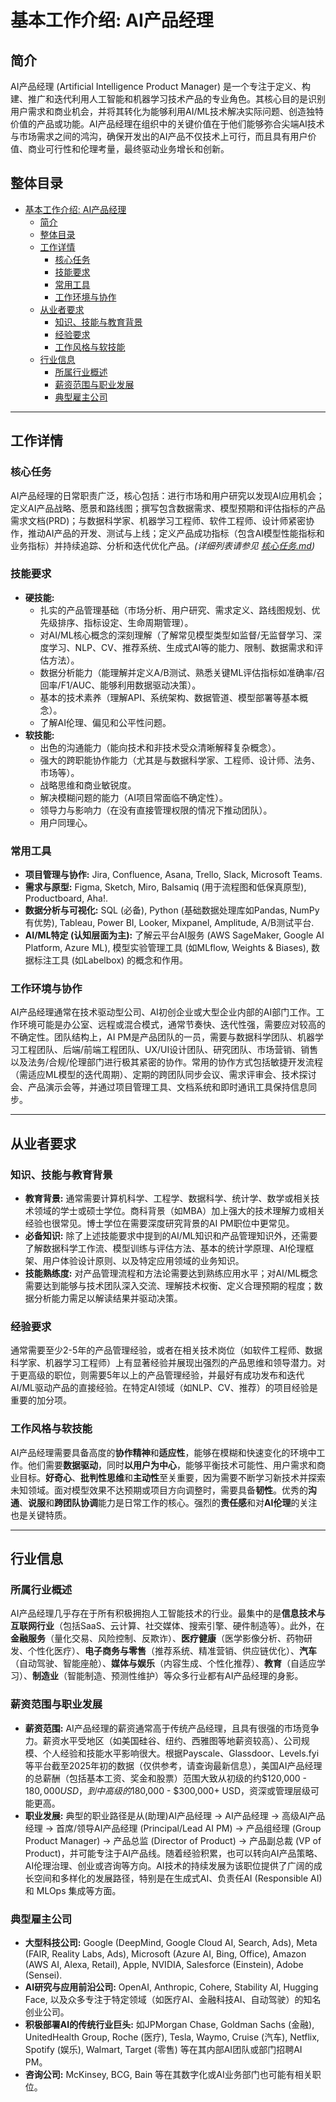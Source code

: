 # 基本工作介绍: AI产品经理

## 简介
AI产品经理 (Artificial Intelligence Product Manager) 是一个专注于定义、构建、推广和迭代利用人工智能和机器学习技术产品的专业角色。其核心目的是识别用户需求和商业机会，并将其转化为能够利用AI/ML技术解决实际问题、创造独特价值的产品或功能。AI产品经理在组织中的关键价值在于他们能够弥合尖端AI技术与市场需求之间的鸿沟，确保开发出的AI产品不仅技术上可行，而且具有用户价值、商业可行性和伦理考量，最终驱动业务增长和创新。

## 整体目录
- [基本工作介绍: AI产品经理](#基本工作介绍-ai产品经理)
  - [简介](#简介)
  - [整体目录](#整体目录)
  - [工作详情](#工作详情)
    - [核心任务](#核心任务)
    - [技能要求](#技能要求)
    - [常用工具](#常用工具)
    - [工作环境与协作](#工作环境与协作)
  - [从业者要求](#从业者要求)
    - [知识、技能与教育背景](#知识技能与教育背景)
    - [经验要求](#经验要求)
    - [工作风格与软技能](#工作风格与软技能)
  - [行业信息](#行业信息)
    - [所属行业概述](#所属行业概述)
    - [薪资范围与职业发展](#薪资范围与职业发展)
    - [典型雇主公司](#典型雇主公司)

---

## 工作详情

### 核心任务
AI产品经理的日常职责广泛，核心包括：进行市场和用户研究以发现AI应用机会；定义AI产品战略、愿景和路线图；撰写包含数据需求、模型预期和评估指标的产品需求文档(PRD)；与数据科学家、机器学习工程师、软件工程师、设计师紧密协作，推动AI产品的开发、测试与上线；定义产品成功指标（包含AI模型性能指标和业务指标）并持续追踪、分析和迭代优化产品。*(详细列表请参见 [核心任务.md](核心任务.md))*

### 技能要求
* **硬技能:**
    * 扎实的产品管理基础（市场分析、用户研究、需求定义、路线图规划、优先级排序、指标设定、生命周期管理）。
    * 对AI/ML核心概念的深刻理解（了解常见模型类型如监督/无监督学习、深度学习、NLP、CV、推荐系统、生成式AI等的能力、限制、数据需求和评估方法）。
    * 数据分析能力（能理解并定义A/B测试、熟悉关键ML评估指标如准确率/召回率/F1/AUC、能够利用数据驱动决策）。
    * 基本的技术素养（理解API、系统架构、数据管道、模型部署等基本概念）。
    * 了解AI伦理、偏见和公平性问题。
* **软技能:**
    * 出色的沟通能力（能向技术和非技术受众清晰解释复杂概念）。
    * 强大的跨职能协作能力（尤其是与数据科学家、工程师、设计师、法务、市场等）。
    * 战略思维和商业敏锐度。
    * 解决模糊问题的能力（AI项目常面临不确定性）。
    * 领导力与影响力（在没有直接管理权限的情况下推动团队）。
    * 用户同理心。

### 常用工具
* **项目管理与协作:** Jira, Confluence, Asana, Trello, Slack, Microsoft Teams.
* **需求与原型:** Figma, Sketch, Miro, Balsamiq (用于流程图和低保真原型), Productboard, Aha!.
* **数据分析与可视化:** SQL (必备), Python (基础数据处理库如Pandas, NumPy有优势), Tableau, Power BI, Looker, Mixpanel, Amplitude, A/B测试平台.
* **AI/ML特定 (认知层面为主):** 了解云平台AI服务 (AWS SageMaker, Google AI Platform, Azure ML), 模型实验管理工具 (如MLflow, Weights & Biases), 数据标注工具 (如Labelbox) 的概念和作用。

### 工作环境与协作
AI产品经理通常在技术驱动型公司、AI初创企业或大型企业内部的AI部门工作。工作环境可能是办公室、远程或混合模式，通常节奏快、迭代性强，需要应对较高的不确定性。团队结构上，AI PM是产品团队的一员，需要与数据科学团队、机器学习工程团队、后端/前端工程团队、UX/UI设计团队、研究团队、市场营销、销售以及法务/合规/伦理部门进行极其紧密的协作。常用的协作方式包括敏捷开发流程（需适应ML模型的迭代周期）、定期的跨团队同步会议、需求评审会、技术探讨会、产品演示会等，并通过项目管理工具、文档系统和即时通讯工具保持信息同步。

---

## 从业者要求

### 知识、技能与教育背景
* **教育背景:** 通常需要计算机科学、工程学、数据科学、统计学、数学或相关技术领域的学士或硕士学位。商科背景（如MBA）加上强大的技术理解力或相关经验也很常见。博士学位在需要深度研究背景的AI PM职位中更常见。
* **必备知识:** 除了上述技能要求中提到的AI/ML知识和产品管理知识外，还需要了解数据科学工作流、模型训练与评估方法、基本的统计学原理、AI伦理框架、用户体验设计原则、以及特定应用领域的业务知识。
* **技能熟练度:** 对产品管理流程和方法论需要达到熟练应用水平；对AI/ML概念需要达到能够与技术团队深入交流、理解技术权衡、定义合理预期的程度；数据分析能力需足以解读结果并驱动决策。

### 经验要求
通常需要至少2-5年的产品管理经验，或者在相关技术岗位（如软件工程师、数据科学家、机器学习工程师）上有显著经验并展现出强烈的产品思维和领导潜力。对于更高级的职位，则需要5年以上的产品管理经验，并最好有成功发布和迭代AI/ML驱动产品的直接经验。在特定AI领域（如NLP、CV、推荐）的项目经验是重要的加分项。

### 工作风格与软技能
AI产品经理需要具备高度的**协作精神**和**适应性**，能够在模糊和快速变化的环境中工作。他们需要**数据驱动**，同时**以用户为中心**，能够平衡技术可能性、用户需求和商业目标。**好奇心**、**批判性思维**和**主动性**至关重要，因为需要不断学习新技术并探索未知领域。面对模型效果不达预期或项目方向调整时，需要具备**韧性**。优秀的**沟通**、**说服**和**跨团队协调**能力是日常工作的核心。强烈的**责任感**和对**AI伦理**的关注也是关键特质。

---

## 行业信息

### 所属行业概述
AI产品经理几乎存在于所有积极拥抱人工智能技术的行业。最集中的是**信息技术与互联网行业**（包括SaaS、云计算、社交媒体、搜索引擎、硬件制造等）。此外，在**金融服务**（量化交易、风险控制、反欺诈）、**医疗健康**（医学影像分析、药物研发、个性化医疗）、**电子商务与零售**（推荐系统、精准营销、供应链优化）、**汽车**（自动驾驶、智能座舱）、**媒体与娱乐**（内容生成、个性化推荐）、**教育**（自适应学习）、**制造业**（智能制造、预测性维护）等众多行业都有AI产品经理的身影。

### 薪资范围与职业发展
* **薪资范围:** AI产品经理的薪资通常高于传统产品经理，且具有很强的市场竞争力。薪资水平受地区（如美国硅谷、纽约、西雅图等地薪资较高）、公司规模、个人经验和技能水平影响很大。根据Payscale、Glassdoor、Levels.fyi等平台截至2025年初的数据（仅供参考，请查询最新信息），美国AI产品经理的总薪酬（包括基本工资、奖金和股票）范围大致从初级的约$120,000 - $180,000 USD，到中高级的$180,000 - $300,000+ USD，资深或管理层级可能更高。
* **职业发展:** 典型的职业路径是从(助理)AI产品经理 -> AI产品经理 -> 高级AI产品经理 -> 首席/领导AI产品经理 (Principal/Lead AI PM) -> 产品组经理 (Group Product Manager) -> 产品总监 (Director of Product) -> 产品副总裁 (VP of Product)，并可能专注于AI产品线。随着经验积累，也可以转向AI产品策略、AI伦理治理、创业或咨询等方向。AI技术的持续发展为该职位提供了广阔的成长空间和多样化的发展路径，特别是在生成式AI、负责任AI (Responsible AI) 和 MLOps 集成等方面。

### 典型雇主公司
* **大型科技公司:** Google (DeepMind, Google Cloud AI, Search, Ads), Meta (FAIR, Reality Labs, Ads), Microsoft (Azure AI, Bing, Office), Amazon (AWS AI, Alexa, Retail), Apple, NVIDIA, Salesforce (Einstein), Adobe (Sensei).
* **AI研究与应用前沿公司:** OpenAI, Anthropic, Cohere, Stability AI, Hugging Face, 以及众多专注于特定领域（如医疗AI、金融科技AI、自动驾驶）的知名创业公司。
* **积极部署AI的传统行业巨头:** 如JPMorgan Chase, Goldman Sachs (金融), UnitedHealth Group, Roche (医疗), Tesla, Waymo, Cruise (汽车), Netflix, Spotify (娱乐), Walmart, Target (零售) 等在其内部AI团队或部门招聘AI PM。
* **咨询公司:** McKinsey, BCG, Bain 等在其数字化或AI业务部门也可能有相关职位。

